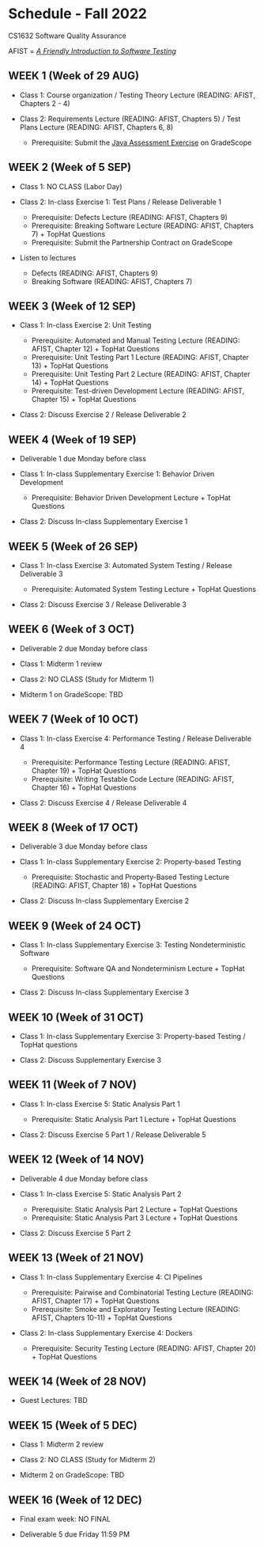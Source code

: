 # Schedule - Fall 2022
CS1632 Software Quality Assurance

AFIST = [_A Friendly Introduction to Software Testing_](software-quality-assurance-textbook.pdf)

## WEEK 1 (Week of 29 AUG)

* Class 1: Course organization / Testing Theory Lecture (READING: AFIST, Chapters 2 - 4)
  
* Class 2: Requirements Lecture (READING: AFIST, Chapters 5) / Test Plans Lecture (READING: AFIST, Chapters 6, 8) 
  * Prerequisite: Submit the [Java Assessment Exercise](exercises/0) on GradeScope

## WEEK 2 (Week of 5 SEP)

* Class 1: NO CLASS (Labor Day)

* Class 2: In-class Exercise 1: Test Plans / Release Deliverable 1
  * Prerequisite: Defects Lecture (READING: AFIST, Chapters 9)
  * Prerequisite: Breaking Software Lecture (READING: AFIST, Chapters 7) + TopHat Questions
  * Prerequisite: Submit the Partnership Contract on GradeScope

* Listen to lectures
  * Defects (READING: AFIST, Chapters 9)
  * Breaking Software (READING: AFIST, Chapters 7)

## WEEK 3 (Week of 12 SEP)
  
* Class 1: In-class Exercise 2: Unit Testing
  * Prerequisite: Automated and Manual Testing Lecture (READING: AFIST, Chapter 12) + TopHat Questions
  * Prerequisite: Unit Testing Part 1 Lecture (READING: AFIST, Chapter 13) + TopHat Questions
  * Prerequisite: Unit Testing Part 2 Lecture (READING: AFIST, Chapter 14) + TopHat Questions
  * Prerequisite: Test-driven Development Lecture (READING: AFIST, Chapter 15) + TopHat Questions

* Class 2: Discuss Exercise 2 / Release Deliverable 2

## WEEK 4 (Week of 19 SEP)

* Deliverable 1 due Monday before class

* Class 1: In-class Supplementary Exercise 1: Behavior Driven Development
  * Prerequisite: Behavior Driven Development Lecture + TopHat Questions

* Class 2: Discuss In-class Supplementary Exercise 1

## WEEK 5 (Week of 26 SEP)

* Class 1: In-class Exercise 3: Automated System Testing / Release Deliverable 3
  * Prerequisite: Automated System Testing Lecture + TopHat Questions

* Class 2: Discuss Exercise 3 / Release Deliverable 3

## WEEK 6 (Week of 3 OCT)

* Deliverable 2 due Monday before class

* Class 1: Midterm 1 review

* Class 2: NO CLASS (Study for Midterm 1)
  
* Midterm 1 on GradeScope: TBD

## WEEK 7 (Week of 10 OCT)

* Class 1: In-class Exercise 4: Performance Testing / Release Deliverable 4
  * Prerequisite: Performance Testing Lecture (READING: AFIST, Chapter 19) + TopHat Questions
  * Prerequisite: Writing Testable Code Lecture (READING: AFIST, Chapter 16) + TopHat Questions

* Class 2: Discuss Exercise 4 / Release Deliverable 4

## WEEK 8 (Week of 17 OCT)

* Deliverable 3 due Monday before class

* Class 1: In-class Supplementary Exercise 2: Property-based Testing
  * Prerequisite: Stochastic and Property-Based Testing Lecture (READING: AFIST, Chapter 18) + TopHat Questions

* Class 2: Discuss In-class Supplementary Exercise 2

## WEEK 9 (Week of 24 OCT)

* Class 1: In-class Supplementary Exercise 3: Testing Nondeterministic Software
  * Prerequisite: Software QA and Nondeterminism Lecture + TopHat Questions

* Class 2: Discuss In-class Supplementary Exercise 3

## WEEK 10 (Week of 31 OCT)

* Class 1: In-class Supplementary Exercise 3: Property-based Testing / TopHat questions

* Class 2: Discuss Supplementary Exercise 3 

## WEEK 11 (Week of 7 NOV)

* Class 1: In-class Exercise 5: Static Analysis Part 1
  * Prerequisite: Static Analysis Part 1 Lecture + TopHat Questions

* Class 2: Discuss Exercise 5 Part 1 / Release Deliverable 5 

## WEEK 12 (Week of 14 NOV)

* Deliverable 4 due Monday before class

* Class 1: In-class Exercise 5: Static Analysis Part 2
  * Prerequisite: Static Analysis Part 2 Lecture + TopHat Questions
  * Prerequisite: Static Analysis Part 3 Lecture + TopHat Questions

* Class 2: Discuss Exercise 5 Part 2 

## WEEK 13 (Week of 21 NOV)

* Class 1: In-class Supplementary Exercise 4: CI Pipelines
  * Prerequisite: Pairwise and Combinatorial Testing Lecture (READING: AFIST, Chapter 17) + TopHat Questions
  * Prerequisite: Smoke and Exploratory Testing Lecture (READING: AFIST, Chapters 10-11) + TopHat Questions

* Class 2: In-class Supplementary Exercise 4: Dockers
  * Prerequisite: Security Testing Lecture (READING: AFIST, Chapter 20) + TopHat Questions

## WEEK 14 (Week of 28 NOV)

* Guest Lectures: TBD

## WEEK 15 (Week of 5 DEC)

* Class 1: Midterm 2 review

* Class 2: NO CLASS (Study for Midterm 2)

* Midterm 2 on GradeScope: TBD

## WEEK 16 (Week of 12 DEC)

* Final exam week: NO FINAL

* Deliverable 5 due Friday 11:59 PM
